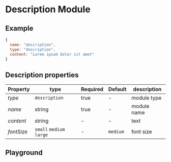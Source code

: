 
# Description Module

## Example
```jsx
{
  name: "description",
  type: "description",
  content: "Lorem ipsum dolor sit amet"
}
```

## Description properties

| Property     | type           | Required | Default | description |
| ------------ | -------------- | -------- | ------- | ----------- |
| *type*       | `description`    | true     | -       | module type |
| *name*       | string         | true     | -       | module name |
| *content*    | string         | -        | -       | text        |
| *fontSize*   | `small` `medium` `large` | -        | `medium`  | font size |

## Playground
